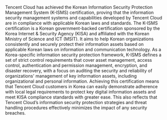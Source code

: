Tencent Cloud has achieved the Korean Information Security Protection Management System (K-ISMS) certification, proving that the information security management systems and capabilities developed by Tencent Cloud are in compliance with applicable Korean laws and standards.
The K-ISMS certification is a Korean government-backed certification sponsored by the Korea Internet & Security Agency (KISA) and affiliated with the Korean Ministry of Science and ICT (MSIT). It aims to help Korean organizations consistently and securely protect their information assets based on applicable Korean laws on information and communication technology. As a Korea-specific information security protection framework, K-ISMS defines a set of strict control requirements that cover asset management, access control, authentication and permission management, encryption, and disaster recovery, with a focus on auditing the security and reliability of organizations' management of key information assets, including organizational and personal information.
Achieving this certification means that Tencent Cloud customers in Korea can easily demonstrate adherence with local legal requirements to protect key digital information assets and meet KISA compliance standards with greater ease. This also reflects that Tencent Cloud’s information security protection strategies and threat handling procedures effectively minimizes the impact of any security breaches.
